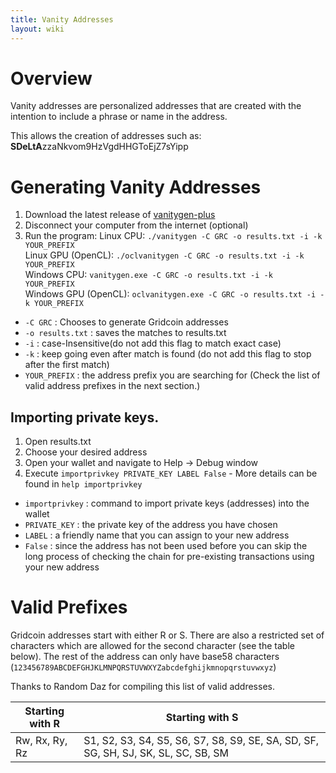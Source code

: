 ```yaml
---
title: Vanity Addresses
layout: wiki
---
```


# Overview
Vanity addresses are personalized addresses that are created with the intention to include a phrase or name in the address.

This allows the creation of addresses such as: **SDeLtA**zzaNkvom9HzVgdHHGToEjZ7sYipp

# Generating Vanity Addresses
1. Download the latest release of [vanitygen-plus](https://github.com/exploitagency/vanitygen-plus)
2. Disconnect your computer from the internet (optional)
3. Run the program:
Linux CPU: `./vanitygen -C GRC -o results.txt -i -k YOUR_PREFIX`  
Linux GPU (OpenCL): `./oclvanitygen -C GRC -o results.txt -i -k YOUR_PREFIX`  
Windows CPU: `vanitygen.exe -C GRC -o results.txt -i -k YOUR_PREFIX`  
Windows GPU (OpenCL): `oclvanitygen.exe -C GRC -o results.txt -i -k YOUR_PREFIX`  

 * `-C GRC` : Chooses to generate Gridcoin addresses
 * `-o results.txt` : saves the matches to results.txt  
 * `-i` : case-Insensitive(do not add this flag to match exact case)  
 * `-k` : keep going even after match is found (do not add this flag to stop after the first match)  
 * `YOUR_PREFIX` : the address prefix you are searching for (Check the list of valid address prefixes in the next section.)

## Importing private keys.

1. Open results.txt
2. Choose your desired address
3. Open your wallet and navigate to Help -> Debug window
4. Execute `importprivkey PRIVATE_KEY LABEL False` - More details can be found in `help importprivkey`
  * `importprivkey` : command to import private keys (addresses) into the wallet
  * `PRIVATE_KEY` : the private key of the address you have chosen
  * `LABEL` : a friendly name that you can assign to your new address
  * `False` : since the address has not been used before you can skip the long process of checking the chain for pre-existing transactions using your new address

# Valid Prefixes
Gridcoin addresses start with either R or S. There are also a restricted set of characters which are allowed for the second character (see the table below). The rest of the address can only have base58 characters (`123456789ABCDEFGHJKLMNPQRSTUVWXYZabcdefghijkmnopqrstuvwxyz`)

Thanks to Random Daz for compiling this list of valid addresses.

| Starting with R | Starting with S |
|-|-|
| Rw, Rx, Ry, Rz | S1, S2, S3, S4, S5, S6, S7, S8, S9, SE, SA, SD, SF, SG, SH, SJ, SK, SL, SC, SB, SM |
